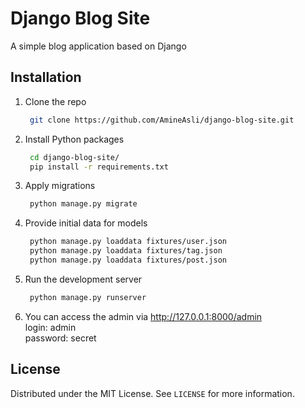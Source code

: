 # Django Blog Site

A simple blog application based on Django

## Installation

1. Clone the repo
   ```sh
    git clone https://github.com/AmineAsli/django-blog-site.git
   ```
2. Install Python packages
   ```sh
    cd django-blog-site/
    pip install -r requirements.txt
   ```
3. Apply migrations
   ```sh
    python manage.py migrate
   ```
4. Provide initial data for models 
   ```sh
    python manage.py loaddata fixtures/user.json 
    python manage.py loaddata fixtures/tag.json 
    python manage.py loaddata fixtures/post.json 
   ```
5. Run the development server
   ```sh
    python manage.py runserver
   ```
6. You can access the admin via http://127.0.0.1:8000/admin    
   login: admin  
   password: secret
 
## License

Distributed under the MIT License. See `LICENSE` for more information.
